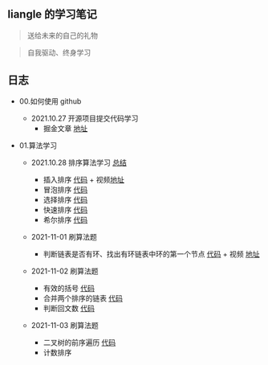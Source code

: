 ## liangle 的学习笔记

> 送给未来的自己的礼物

> 自我驱动、终身学习

## 日志

- 00.如何使用 github

  - 2021.10.27 开源项目提交代码学习
    - 掘金文章 [地址](https://juejin.cn/post/7025879447307829284/)

- 01.算法学习

  - 2021.10.28 排序算法学习 [总结](https://github.com/liangle/liangle-frontend-studybook/tree/master/algorithm/README.md)

    - 插入排序 [代码](https://github.com/liangle/liangle-frontend-studybook/tree/master/algorithm/00.insertion-sort.js) + 视频[地址](https://www.bilibili.com/video/BV14r4y1C7q5)
    - 冒泡排序 [代码](https://github.com/liangle/liangle-frontend-studybook/tree/master/algorithm/01.bubble-sort.js)
    - 选择排序 [代码](https://github.com/liangle/liangle-frontend-studybook/tree/master/algorithm/02.selection-sort.js)
    - 快速排序 [代码](https://github.com/liangle/liangle-frontend-studybook/tree/master/algorithm/03.quick-sort.js)
    - 希尔排序 [代码](https://github.com/liangle/liangle-frontend-studybook/tree/master/algorithm/04.shell-sort.js)

  - 2021-11-01 刷算法题

    - 判断链表是否有环、找出有环链表中环的第一个节点 [代码](https://github.com/liangle/liangle-frontend-studybook/tree/master/algorithm/06.cycle.js) + 视频 [地址](https://github.com/liangle/liangle-frontend-studybook/tree/master/algorithm/06.cycle.js)

  - 2021-11-02 刷算法题

    - 有效的括号 [代码](https://github.com/liangle/liangle-frontend-studybook/tree/master/algorithm/07.valid-string.js)
    - 合并两个排序的链表 [代码](https://github.com/liangle/liangle-frontend-studybook/tree/master/algorithm/08.merge-list.js)
    - 判断回文数 [代码](https://github.com/liangle/liangle-frontend-studybook/tree/master/algorithm/09.is-palindrome.js)

  - 2021-11-03 刷算法题
    - 二叉树的前序遍历 [代码](https://github.com/liangle/liangle-frontend-studybook/tree/master/algorithm/10.binary-tree-traversal.js)
    - 计数排序
